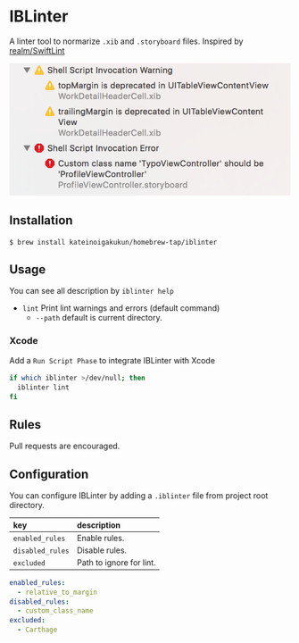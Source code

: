 # IBLinter

A linter tool to normarize `.xib` and `.storyboard` files. Inspired by [realm/SwiftLint](https://github.com/realm/SwiftLint)

![](assets/warning.png)

## Installation

```
$ brew install kateinoigakukun/homebrew-tap/iblinter
```

## Usage

You can see all description by `iblinter help`

- `lint` Print lint warnings and errors (default command)
	- `--path` default is current directory.



### Xcode

Add a `Run Script Phase` to integrate IBLinter with Xcode

```sh
if which iblinter >/dev/null; then
  iblinter lint
fi
```


## Rules

Pull requests are encouraged.


## Configuration

You can configure IBLinter by adding a `.iblinter` file from project root directory.


|key|description|
|:--|:--|
|`enabled_rules` | Enable rules.|
|`disabled_rules`| Disable rules.
|`excluded`	  	 | Path to ignore for lint.|


```yaml
enabled_rules:
  - relative_to_margin
disabled_rules:
  - custom_class_name
excluded:
  - Carthage
```
